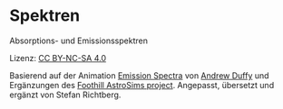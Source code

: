 # Spektren
Absorptions- und Emissionsspektren

Lizenz: <a rel="license" href="https://creativecommons.org/licenses/by-nc-sa/4.0/" target="_blank">CC BY-NC-SA 4.0</a>

Basierend auf der Animation <a href="http://physics.bu.edu/~duffy/HTML5/emission_spectra.html" target="_blank">Emission Spectra</a> von <a href="https://physics.bu.edu/~duffy/sims.html" >Andrew Duffy</a> und Ergänzungen des <a href="https://foothill.edu/astronomy/astrosims.html" target="_blank">Foothill AstroSims project</a>. Angepasst, übersetzt und ergänzt von Stefan Richtberg.</p>
